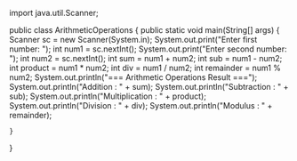import java.util.Scanner;

public class ArithmeticOperations {
    public static void main(String[] args) {
        Scanner sc = new Scanner(System.in);
        System.out.print("Enter first number: ");
        int num1 = sc.nextInt();
        System.out.print("Enter second number: ");
        int num2 = sc.nextInt();
        int sum = num1 + num2;
        int sub = num1 - num2;
        int product = num1 * num2;
        int div = num1 / num2;
        int remainder = num1 % num2;
        System.out.println("=== Arithmetic Operations Result ===");
        System.out.println("Addition       : " + sum);
        System.out.println("Subtraction    : " + sub);
        System.out.println("Multiplication : " + product);
        System.out.println("Division       : " + div);
        System.out.println("Modulus        : " + remainder);

    }
}

